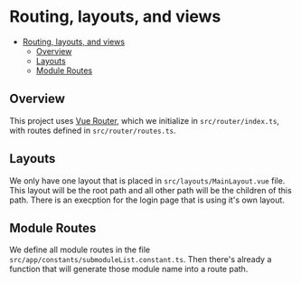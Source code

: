 # Routing, layouts, and views

- [Routing, layouts, and views](#routing-layouts-and-views)
  - [Overview](#overview)
  - [Layouts](#layouts)
  - [Module Routes](#module-routes)

## Overview

This project uses [Vue Router](tech.md#vue-router), which we initialize in `src/router/index.ts`, with routes defined in `src/router/routes.ts`.

## Layouts

We only have one layout that is placed in `src/layouts/MainLayout.vue` file. This layout will be the root path and all other path will be the children of this path. There is an execption for the login page that is using it's own layout.

## Module Routes

We define all module routes in the file `src/app/constants/submoduleList.constant.ts`. Then there's already a function that will generate those module name into a route path.
